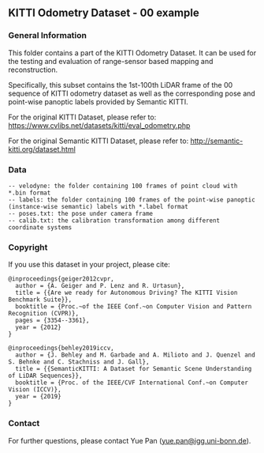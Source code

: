 ## KITTI Odometry Dataset - 00 example

### General Information

This folder contains a part of the KITTI Odometry Dataset. It can be used for the testing and evaluation of range-sensor based mapping and reconstruction.

Specifically, this subset contains the 1st-100th LiDAR frame of the 00 sequence of KITTI odometry dataset as well as the corresponding pose and point-wise panoptic labels provided by Semantic KITTI.

For the original KITTI Dataset, please refer to: https://www.cvlibs.net/datasets/kitti/eval_odometry.php

For the original Semantic KITTI Dataset, please refer to: http://semantic-kitti.org/dataset.html



### Data

```
-- velodyne: the folder containing 100 frames of point cloud with *.bin format
-- labels: the folder containing 100 frames of the point-wise panoptic (instance-wise semantic) labels with *.label format
-- poses.txt: the pose under camera frame
-- calib.txt: the calibration transformation among different coordinate systems 
```



### Copyright

If you use this dataset in your project, please cite:

```
@inproceedings{geiger2012cvpr,
  author = {A. Geiger and P. Lenz and R. Urtasun},
  title = {{Are we ready for Autonomous Driving? The KITTI Vision Benchmark Suite}},
  booktitle = {Proc.~of the IEEE Conf.~on Computer Vision and Pattern Recognition (CVPR)},
  pages = {3354--3361},
  year = {2012}
}

@inproceedings{behley2019iccv,
  author = {J. Behley and M. Garbade and A. Milioto and J. Quenzel and S. Behnke and C. Stachniss and J. Gall},
  title = {{SemanticKITTI: A Dataset for Semantic Scene Understanding of LiDAR Sequences}},
  booktitle = {Proc. of the IEEE/CVF International Conf.~on Computer Vision (ICCV)},
  year = {2019}
}
```



### Contact

For further questions, please contact Yue Pan (yue.pan@igg.uni-bonn.de).